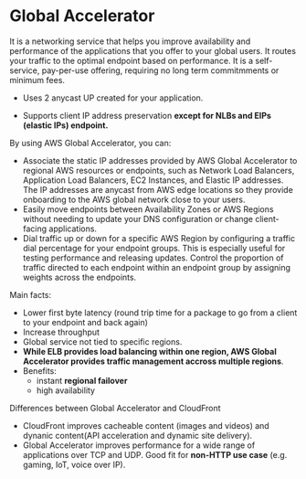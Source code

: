 # Global Accelerator
It is a networking service that helps you improve availability and performance of the applications that you offer to your global users.
It routes your traffic to the optimal endpoint based on performance.
It is a self-service, pay-per-use offering, requiring no long term commitmments or minimum fees.

- Uses 2 anycast UP created for your application.

- Supports client IP address preservation **except for NLBs and EIPs (elastic IPs) endpoint.**


By using AWS Global Accelerator, you can:
- Associate the static IP addresses provided by AWS Global Accelerator to regional AWS resources or endpoints, such as Network Load Balancers, Application Load Balancers, EC2 Instances, and Elastic IP addresses. The IP addresses are anycast from AWS edge locations so they provide onboarding to the AWS global network close to your users.
- Easily move endpoints between Availability Zones or AWS Regions without needing to update your DNS configuration or change client-facing applications.
- Dial traffic up or down for a specific AWS Region by configuring a traffic dial percentage for your endpoint groups. This is especially useful for testing performance and releasing updates.
Control the proportion of traffic directed to each endpoint within an endpoint group by assigning weights across the endpoints.

Main facts:
- Lower first byte latency (round trip time for a package to go from a client to your endpoint and back again)
- Increase throughput
- Global service not tied to specific regions.
- **While ELB provides load balancing within one region, AWS Global Accelerator provides traffic management accross multiple regions**.
- Benefits:
    - instant **regional failover**
    - high availability


Differences between Global Accelerator and CloudFront
- CloudFront improves cacheable content (images and videos) and dynanic content(API acceleration and dynamic site delivery).
- Global Accelerator improves performance for a wide range of applications over TCP and UDP. Good fit for **non-HTTP use case** (e.g. gaming, IoT, voice over IP). 

